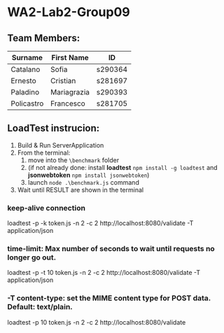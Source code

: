 # WA2-Lab2-Group09

## Team Members:

| Surname    | First Name  | ID      |
|------------|-------------|---------|
| Catalano   | Sofia       | s290364 |
| Ernesto    | Cristian    | s281697 |
| Paladino   | Mariagrazia | s290393 |
| Policastro | Francesco   | s281705 |


## LoadTest instrucion:
1) Build & Run ServerApplication
2) From the terminal:
   1) move into the `\benchmark` folder 
   2) (if not already done: install **loadtest** `npm install -g loadtest` and **jsonwebtoken** `npm install jsonwebtoken`)
   3) launch `node .\benchmark.js` command
3) Wait until RESULT are shown in the terminal

### keep-alive connection
loadtest -p -k token.js -n 2 -c 2 http://localhost:8080/validate -T application/json

### time-limit: Max number of seconds to wait until requests no longer go out.
loadtest -p -t 10 token.js -n 2 -c 2 http://localhost:8080/validate -T application/json

### -T content-type: set the MIME content type for POST data. Default: text/plain.
loadtest -p 10 token.js -n 2 -c 2 http://localhost:8080/validate
